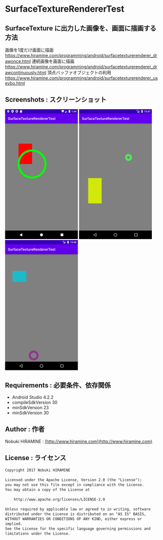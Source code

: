 # SurfaceTextureRendererTest
## SurfaceTexture に出力した画像を、画面に描画する方法  
画像を1度だけ画面に描画  
https://www.hiramine.com/programming/android/surfacetexturerenderer_drawonce.html
連続画像を画面に描画  
https://www.hiramine.com/programming/android/surfacetexturerenderer_drawcontinuously.html
頂点バッファオブジェクトの利用  
https://www.hiramine.com/programming/android/surfacetexturerenderer_usevbo.html

## Screenshots : スクリーンショット
<img src="screenshots/screenshot_01.png" width="240" alt="Screenshot"/> <img src="screenshots/screenshot_02.png" width="240" alt="Screenshot"/> <img src="screenshots/screenshot_03.png" width="240" alt="Screenshot"/>

## Requirements : 必要条件、依存関係
- Android Studio 4.2.2
- compileSdkVersion 30
- minSdkVersion 23
- minSdkVersion 30

## Author : 作者
Nobuki HIRAMINE : [http://www.hiramine.com](http://www.hiramine.com)

## License : ライセンス
```
Copyright 2017 Nobuki HIRAMINE

Licensed under the Apache License, Version 2.0 (the "License");
you may not use this file except in compliance with the License.
You may obtain a copy of the License at

    http://www.apache.org/licenses/LICENSE-2.0

Unless required by applicable law or agreed to in writing, software
distributed under the License is distributed on an "AS IS" BASIS,
WITHOUT WARRANTIES OR CONDITIONS OF ANY KIND, either express or implied.
See the License for the specific language governing permissions and
limitations under the License.
```
